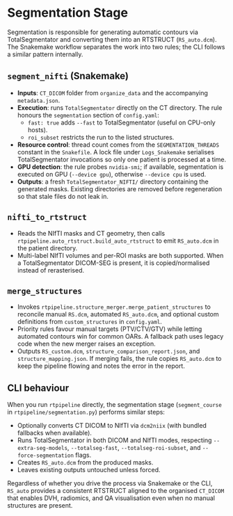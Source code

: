 # Segmentation Stage

Segmentation is responsible for generating automatic contours via
TotalSegmentator and converting them into an RTSTRUCT (`RS_auto.dcm`). The
Snakemake workflow separates the work into two rules; the CLI follows a similar
pattern internally.

## `segment_nifti` (Snakemake)
- **Inputs**: `CT_DICOM` folder from `organize_data` and the accompanying
  `metadata.json`.
- **Execution**: runs `TotalSegmentator` directly on the CT directory. The rule
  honours the `segmentation` section of `config.yaml`:
  - `fast: true` adds `--fast` to TotalSegmentator (useful on CPU-only hosts).
  - `roi_subset` restricts the run to the listed structures.
- **Resource control**: thread count comes from the `SEGMENTATION_THREADS`
  constant in the `Snakefile`. A lock file under `Logs_Snakemake` serialises
  TotalSegmentator invocations so only one patient is processed at a time.
- **GPU detection**: the rule probes `nvidia-smi`; if available, segmentation is
  executed on GPU (`--device gpu`), otherwise `--device cpu` is used.
- **Outputs**: a fresh `TotalSegmentator_NIFTI/` directory containing the
  generated masks. Existing directories are removed before regeneration so that
  stale files do not leak in.

## `nifti_to_rtstruct`
- Reads the NIfTI masks and CT geometry, then calls
  `rtpipeline.auto_rtstruct.build_auto_rtstruct` to emit `RS_auto.dcm` in the
  patient directory.
- Multi-label NIfTI volumes and per-ROI masks are both supported. When a
  TotalSegmentator DICOM-SEG is present, it is copied/normalised instead of
  rerasterised.

## `merge_structures`
- Invokes `rtpipeline.structure_merger.merge_patient_structures` to reconcile
  manual `RS.dcm`, automated `RS_auto.dcm`, and optional custom definitions from
  `custom_structures` in `config.yaml`.
- Priority rules favour manual targets (PTV/CTV/GTV) while letting automated
  contours win for common OARs. A fallback path uses legacy code when the new
  merger raises an exception.
- Outputs `RS_custom.dcm`, `structure_comparison_report.json`, and
  `structure_mapping.json`. If merging fails, the rule copies `RS_auto.dcm` to
  keep the pipeline flowing and notes the error in the report.

## CLI behaviour
When you run `rtpipeline` directly, the segmentation stage (`segment_course` in
`rtpipeline/segmentation.py`) performs similar steps:
- Optionally converts CT DICOM to NIfTI via `dcm2niix` (with bundled fallbacks
  when available).
- Runs TotalSegmentator in both DICOM and NIfTI modes, respecting
  `--extra-seg-models`, `--totalseg-fast`, `--totalseg-roi-subset`, and
  `--force-segmentation` flags.
- Creates `RS_auto.dcm` from the produced masks.
- Leaves existing outputs untouched unless forced.

Regardless of whether you drive the process via Snakemake or the CLI, `RS_auto`
provides a consistent RTSTRUCT aligned to the organised `CT_DICOM` that enables
DVH, radiomics, and QA visualisation even when no manual structures are present.
